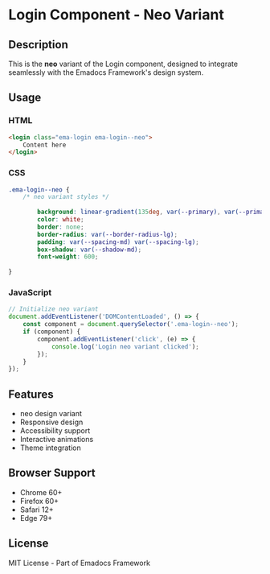 # Login Component - Neo Variant

## Description
This is the **neo** variant of the Login component, designed to integrate seamlessly with the Emadocs Framework's design system.

## Usage

### HTML
```html
<login class="ema-login ema-login--neo">
    Content here
</login>
```

### CSS
```css
.ema-login--neo {
    /* neo variant styles */
    
        background: linear-gradient(135deg, var(--primary), var(--primary-dark));
        color: white;
        border: none;
        border-radius: var(--border-radius-lg);
        padding: var(--spacing-md) var(--spacing-lg);
        box-shadow: var(--shadow-md);
        font-weight: 600;
    
}
```

### JavaScript
```javascript
// Initialize neo variant
document.addEventListener('DOMContentLoaded', () => {
    const component = document.querySelector('.ema-login--neo');
    if (component) {
        component.addEventListener('click', (e) => {
            console.log('Login neo variant clicked');
        });
    }
});
```

## Features
- neo design variant
- Responsive design
- Accessibility support
- Interactive animations
- Theme integration

## Browser Support
- Chrome 60+
- Firefox 60+
- Safari 12+
- Edge 79+

## License
MIT License - Part of Emadocs Framework
